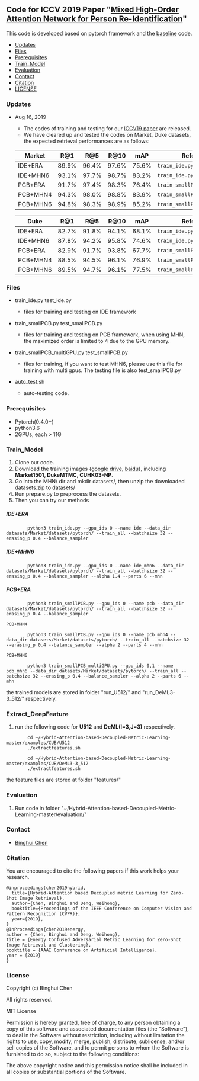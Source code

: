 ## Code for ICCV 2019 Paper "[Mixed High-Order Attention Network for Person Re-Identification](http://bhchen.cn)"

This code is developed based on pytorch framework and the [baseline](https://github.com/layumi/Person_reID_baseline_pytorch) code.

* [Updates](#updates)
* [Files](#files)
* [Prerequisites](#prerequisites)
* [Train_Model](#train_model)
* [Evaluation](#evaluation)
* [Contact](#contact)
* [Citation](#citation)
* [LICENSE](#license)

### Updates
- Aug 16, 2019
  * The codes of training and testing for our [ICCV19 paper](http://bhchen.cn) are released.
  * We have cleared up and tested the codes on Market, Duke datasets, the expected retrieval performances are as follows:
  
  |Market | R@1 | R@5| R@10 | mAP | Reference |
  | -------- | ----- | ---- | ---- | ---- | ---- |
  | IDE+ERA | 89.9% | 96.4%| 97.6%| 75.6%|  `train_ide.py` |
  | IDE+MHN6 | 93.1%|97.7% |98.7%| 83.2% | `train_ide.py` |
  | PCB+ERA | 91.7%| 97.4%| 98.3%| 76.4% | `train_smallPCB` |
  | PCB+MHN4 | 94.3%| 98.0%| 98.8%| 83.9% | `train_smallPCB` |
  | PCB+MHN6 | 94.8%| 98.3%| 98.9%| 85.2% | `train_smallPCB_multiGPU.py` |
  
  |Duke | R@1 | R@5| R@10 | mAP | Reference |
  | -------- | ----- | ---- | ---- | ---- | ---- |
  | IDE+ERA | 82.7% |91.8%| 94.1%| 68.1%|  `train_ide.py` |
  | IDE+MHN6 | 87.8% |94.2%| 95.8%| 74.6% | `train_ide.py` |
  | PCB+ERA | 82.9%| 91.7%| 93.8%| 67.7% | `train_smallPCB` |
  | PCB+MHN4 | 88.5%| 94.5%| 96.1%| 76.9% | `train_smallPCB` |
  | PCB+MHN6 | 89.5%| 94.7%| 96.1%| 77.5% | `train_smallPCB_multiGPU.py` |

### Files
- train_ide.py test_ide.py
  * files for training and testing on IDE framework

- train_smallPCB.py test_smallPCB.py
  * files for training and testing on PCB framework, when using MHN, the maximized order is limited to 4 due to the GPU memory.

- train_smallPCB_multiGPU.py test_smallPCB.py
  * files for training, if you want to test MHN6, please use this file for training with multi gpus. The testing file is also test_smallPCB.py

- auto_test.sh
  * auto-testing code.
### Prerequisites
* Pytorch(0.4.0+)
* python3.6
* 2GPUs, each > 11G
### Train_Model
1. Clone our code.
2. Download the training images {[google drive](https://drive.google.com/file/d/1X6JB2Cm4kMlwor5GjGS9vXKK9rIgTTDT/view?usp=sharing), [baidu](https://pan.baidu.com/s/1-A_Ibc2sWKV85nCwJp0kKA)}, including **Market1501, DukeMTMC, CUHK03-NP**.
3. Go into the MHN/ dir and mkdir datasets/, then unzip the downloaded datasets.zip to datasets/
4. Run prepare.py to preprocess the datasets.
5. Then you can try our methods
##### IDE+ERA
```
        python3 train_ide.py --gpu_ids 0 --name ide --data_dir datasets/Market/datasets/pytorch/ --train_all --batchsize 32 --erasing_p 0.4 --balance_sampler
```     
##### IDE+MHN6
```
        python3 train_ide.py --gpu_ids 0 --name ide_mhn6 --data_dir datasets/Market/datasets/pytorch/ --train_all --batchsize 32 --erasing_p 0.4 --balance_sampler --alpha 1.4 --parts 6 --mhn
```     
##### PCB+ERA
```
		python3 train_smallPCB.py --gpu_ids 0 --name pcb --data_dir datasets/Market/datasets/pytorch/ --train_all --batchsize 32 --erasing_p 0.4 --balance_sampler
```
`PCB+MHN4`
```
		python3 train_smallPCB.py --gpu_ids 0 --name pcb_mhn4 --data_dir datasets/Market/datasets/pytorch/ --train_all --batchsize 32 --erasing_p 0.4 --balance_sampler --alpha 2 --parts 4 --mhn
```
`PCB+MHN6`
```
		python3 train_smallPCB_multiGPU.py --gpu_ids 0,1 --name pcb_mhn6 --data_dir datasets/Market/datasets/pytorch/ --train_all --batchsize 32 --erasing_p 0.4 --balance_sampler --alpha 2 --parts 6 --mhn
```
the trained models are stored in folder "run_U512/" and "run_DeML3-3_512/" respectively.
### Extract_DeepFeature
1. run the following code for **U512** and **DeML(I=3,J=3)** respectively.
```
        cd ~/Hybrid-Attention-based-Decoupled-Metric-Learning-master/examples/CUB/U512
        ./extractfeatures.sh
```

```
        cd ~/Hybrid-Attention-based-Decoupled-Metric-Learning-master/examples/CUB/DeML3-3_512
        ./extractfeatures.sh
```
the feature files are stored at folder "features/"
### Evaluation
1. Run code in folder "~/Hybrid-Attention-based-Decoupled-Metric-Learning-master/evaluation/"
### Contact 
- [Binghui Chen](http://bhchen.cn)

### Citation
You are encouraged to cite the following papers if this work helps your research. 

    @inproceedings{chen2019hybrid,
      title={Hybrid-Attention based Decoupled metric Learning for Zero-Shot Image Retrieval},
      author={Chen, Binghui and Deng, Weihong},
      booktitle={Proceedings of the IEEE Conference on Computer Vision and Pattern Recognition (CVPR)},
      year={2019},
    }
    @InProceedings{chen2019energy,
    author = {Chen, Binghui and Deng, Weihong},
    title = {Energy Confused Adversarial Metric Learning for Zero-Shot Image Retrieval and Clustering},
    booktitle = {AAAI Conference on Artificial Intelligence},
    year = {2019}
    }
### License
Copyright (c) Binghui Chen

All rights reserved.

MIT License

Permission is hereby granted, free of charge, to any person obtaining a
copy of this software and associated documentation files (the "Software"),
to deal in the Software without restriction, including without limitation
the rights to use, copy, modify, merge, publish, distribute, sublicense,
and/or sell copies of the Software, and to permit persons to whom the
Software is furnished to do so, subject to the following conditions:

The above copyright notice and this permission notice shall be included
in all copies or substantial portions of the Software.


